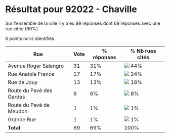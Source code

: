 # Résultat pour 92022 - Chaville

Sur l'ensemble de la ville il y a eu 99 réponses dont 69 réponses avec une rue citée (69%)

6 points noirs identifiés

| Rue | Vote | % réponses | % Nb rues cités|
|-----|------|------------|----------------|
| Avenue Roger Salengro | 31 | 31% | <img src="../../img/bar_44.gif" />&nbsp;44%|
| Rue Anatole France | 17 | 17% | <img src="../../img/bar_24.gif" />&nbsp;24%|
| Rue de Jouy | 13 | 13% | <img src="../../img/bar_18.gif" />&nbsp;18%|
| Route du Pavé des Gardes | 6 | 6% | <img src="../../img/bar_8.gif" />&nbsp;8%|
| Route du Pavé de Meudon | 1 | 1% | <img src="../../img/bar_1.gif" />&nbsp;1%|
| Grande Rue | 1 | 1% | <img src="../../img/bar_1.gif" />&nbsp;1%|
| **Total** | 69 | 69% | 100%|
